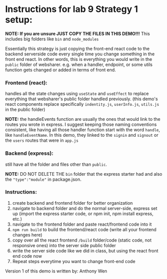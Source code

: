 # Instructions for lab 9 Strategy 1 setup:

**NOTE: If you are unsure JUST COPY THE FILES IN THIS DEMO!!!** This includes big folders like `bin` and `node_modules`

Essentially this strategy is just copying the front-end react code to the backend serverside code every single time you change something in the front end react. In other words, this is everything you would write in the `public` folder of websharer. e.g. when a handler, endpoint, or some utils function gets changed or added in terms of front end. 

### Frontend (react): 

handles all the state changes using `useState` and `useEffect` to replace everything that websharer's public folder handled previously. (this demo's react components replace specifically `indentity.js`, `userInfo.js`, `utils.js` in the public folder)

**NOTE:** the handleEvents function are usually the ones that would link to the routes you wrote in express. I suggest keeping those naming conventions consistent, like having all those handler function start with the word `handle`, like `handleEventName`. In this demo, they linked to the `signin` and `signout` or the `users` routes that were in `app.js`

### Backend (express):

still have all the folder and files other than `public`. 

**NOTE:** DO NOT DELETE THE `bin` folder that the express starter had and also the `"type":"module"` in package.json.

### Instructions:

1. create backend and frontend folder for better organization
2. navigate to backend folder and do the normal server-side, express set up (import the express starter code, or npm init, npm install express, etc.)
3. navigate to the frontend folder and paste react/frontend code into it
4. `npm run build` to build the frontend/react code (write all your frontend changes here)
5. copy over all the react frontend `/build` folder/code (static code, not responsive ones) into the server side public folder
6. write the server side code like we did in class, but using the react front end code now
7. Repeat steps everytime you want to change front-end code

Version 1 of this demo is written by: Anthony Wen
